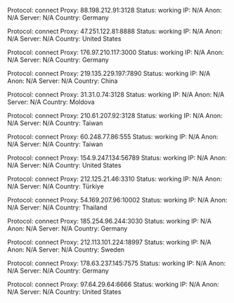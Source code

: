 Protocol: connect
Proxy: 88.198.212.91:3128
Status: working
IP: N/A
Anon: N/A
Server: N/A
Country: Germany

Protocol: connect
Proxy: 47.251.122.81:8888
Status: working
IP: N/A
Anon: N/A
Server: N/A
Country: United States

Protocol: connect
Proxy: 176.97.210.117:3000
Status: working
IP: N/A
Anon: N/A
Server: N/A
Country: Germany

Protocol: connect
Proxy: 219.135.229.197:7890
Status: working
IP: N/A
Anon: N/A
Server: N/A
Country: China

Protocol: connect
Proxy: 31.31.0.74:3128
Status: working
IP: N/A
Anon: N/A
Server: N/A
Country: Moldova

Protocol: connect
Proxy: 210.61.207.92:3128
Status: working
IP: N/A
Anon: N/A
Server: N/A
Country: Taiwan

Protocol: connect
Proxy: 60.248.77.86:555
Status: working
IP: N/A
Anon: N/A
Server: N/A
Country: Taiwan

Protocol: connect
Proxy: 154.9.247.134:56789
Status: working
IP: N/A
Anon: N/A
Server: N/A
Country: United States

Protocol: connect
Proxy: 212.125.21.46:3310
Status: working
IP: N/A
Anon: N/A
Server: N/A
Country: Türkiye

Protocol: connect
Proxy: 54.169.207.96:10002
Status: working
IP: N/A
Anon: N/A
Server: N/A
Country: Thailand

Protocol: connect
Proxy: 185.254.96.244:3030
Status: working
IP: N/A
Anon: N/A
Server: N/A
Country: Germany

Protocol: connect
Proxy: 212.113.101.224:18997
Status: working
IP: N/A
Anon: N/A
Server: N/A
Country: Sweden

Protocol: connect
Proxy: 178.63.237.145:7575
Status: working
IP: N/A
Anon: N/A
Server: N/A
Country: Germany

Protocol: connect
Proxy: 97.64.29.64:6666
Status: working
IP: N/A
Anon: N/A
Server: N/A
Country: United States

